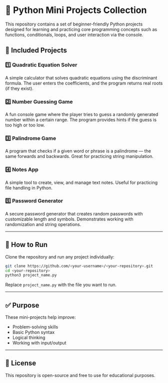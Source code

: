 # 🐍 Python Mini Projects Collection

This repository contains a set of beginner-friendly Python projects designed for learning and practicing core programming concepts such as functions, conditionals, loops, and user interaction via the console.

## 📌 Included Projects

### 1️⃣ Quadratic Equation Solver

A simple calculator that solves quadratic equations using the discriminant formula.
The user enters the coefficients, and the program returns real roots (if they exist).

### 2️⃣ Number Guessing Game

A fun console game where the player tries to guess a randomly generated number within a certain range.
The program provides hints if the guess is too high or too low.

### 3️⃣ Palindrome Game

A program that checks if a given word or phrase is a palindrome — the same forwards and backwards.
Great for practicing string manipulation.

### 4️⃣ Notes App

A simple tool to create, view, and manage text notes.
Useful for practicing file handling in Python.

### 5️⃣ Password Generator

A secure password generator that creates random passwords with customizable length and symbols.
Demonstrates working with randomization and string operations.

---

## 🚀 How to Run

Clone the repository and run any project individually:

```bash
git clone https://github.com/<your-username>/<your-repository>.git
cd <your-repository>
python3 project_name.py
```

Replace `project_name.py` with the file you want to run.

---

## ✅ Purpose

These mini-projects help improve:

* Problem-solving skills
* Basic Python syntax
* Logical thinking
* Working with input/output

---

## 📜 License

This repository is open-source and free to use for educational purposes.


